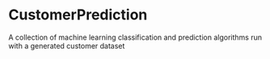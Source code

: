 # CustomerPrediction
A collection of machine learning classification and prediction algorithms run with a generated customer dataset
